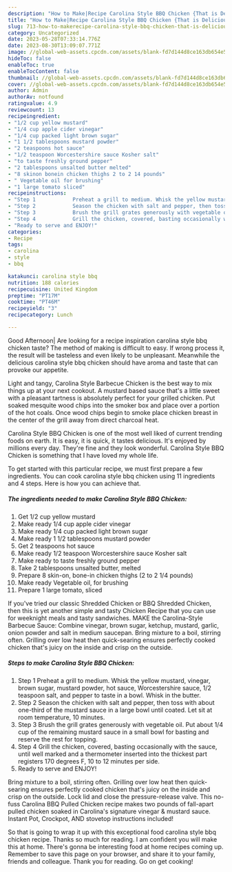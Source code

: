 ```yaml
---
description: "How to Make|Recipe Carolina Style BBQ Chicken {That is Delicious"
title: "How to Make|Recipe Carolina Style BBQ Chicken {That is Delicious"
slug: 713-how-to-makerecipe-carolina-style-bbq-chicken-that-is-delicious
category: Uncategorized
date: 2023-05-28T07:33:14.776Z
date: 2023-08-30T13:09:07.771Z
image: //global-web-assets.cpcdn.com/assets/blank-fd7d144d8ce163db654e5a02c40b08a2775adb7897d16e4062681dc7e1b2800f.png
hideToc: false
enableToc: true
enableTocContent: false
thumbnail: //global-web-assets.cpcdn.com/assets/blank-fd7d144d8ce163db654e5a02c40b08a2775adb7897d16e4062681dc7e1b2800f.png
cover: //global-web-assets.cpcdn.com/assets/blank-fd7d144d8ce163db654e5a02c40b08a2775adb7897d16e4062681dc7e1b2800f.png
author: Admin
authorAv: notfound
ratingvalue: 4.9
reviewcount: 13
recipeingredient:
- "1/2 cup yellow mustard"
- "1/4 cup apple cider vinegar"
- "1/4 cup packed light brown sugar"
- "1 1/2 tablespoons mustard powder"
- "2 teaspoons hot sauce"
- "1/2 teaspoon Worcestershire sauce Kosher salt"
- "to taste freshly ground pepper"
- "2 tablespoons unsalted butter melted"
- "8 skinon bonein chicken thighs 2 to 2 14 pounds"
- " Vegetable oil for brushing"
- "1 large tomato sliced"
recipeinstructions:
- "Step 1            Preheat a grill to medium. Whisk the yellow mustard, vinegar, brown sugar, mustard powder, hot sauce, Worcestershire sauce, 1/2 teaspoon salt, and pepper to taste in a bowl. Whisk in the butter."
- "Step 2            Season the chicken with salt and pepper, then toss with about one-third of the mustard sauce in a large bowl until coated. Let sit at room temperature, 10 minutes."
- "Step 3            Brush the grill grates generously with vegetable oil. Put about 1/4 cup of the remaining mustard sauce in a small bowl for basting and reserve the rest for topping."
- "Step 4            Grill the chicken, covered, basting occasionally with the sauce, until well marked and a thermometer inserted into the thickest part registers 170 degrees F, 10 to 12 minutes per side."
- "Ready to serve and ENJOY!"
categories:
- Recipe
tags:
- carolina
- style
- bbq

katakunci: carolina style bbq 
nutrition: 188 calories
recipecuisine: United Kingdom
preptime: "PT17M"
cooktime: "PT46M"
recipeyield: "3"
recipecategory: Lunch

---
```



Good Afternoon| Are looking for a recipe inspiration carolina style bbq chicken taste? The method of making is difficult to easy. If wrong process it, the result will be tasteless and even likely to be unpleasant. Meanwhile the delicious carolina style bbq chicken should have aroma and taste that can provoke our appetite.





Light and tangy, Carolina Style Barbecue Chicken is the best way to mix things up at your next cookout. A mustard based sauce that&#39;s a little sweet with a pleasant tartness is absolutely perfect for your grilled chicken. Put soaked mesquite wood chips into the smoker box and place over a portion of the hot coals. Once wood chips begin to smoke place chicken breast in the center of the grill away from direct charcoal heat.

Carolina Style BBQ Chicken is one of the most well liked of current trending foods on earth. It is easy, it is quick, it tastes delicious. It's enjoyed by millions every day. They're fine and they look wonderful. Carolina Style BBQ Chicken is something that I have loved my whole life.


To get started with this particular recipe, we must first prepare a few ingredients. You can cook carolina style bbq chicken using 11 ingredients and 4 steps. Here is how you can achieve that.

<!--inarticleads1-->

##### The ingredients needed to make Carolina Style BBQ Chicken:

1. Get 1/2 cup yellow mustard
1. Make ready 1/4 cup apple cider vinegar
1. Make ready 1/4 cup packed light brown sugar
1. Make ready 1 1/2 tablespoons mustard powder
1. Get 2 teaspoons hot sauce
1. Make ready 1/2 teaspoon Worcestershire sauce Kosher salt
1. Make ready to taste freshly ground pepper
1. Take 2 tablespoons unsalted butter, melted
1. Prepare 8 skin-on, bone-in chicken thighs (2 to 2 1/4 pounds)
1. Make ready  Vegetable oil, for brushing
1. Prepare 1 large tomato, sliced


If you&#39;ve tried our classic Shredded Chicken or BBQ Shredded Chicken, then this is yet another simple and tasty Chicken Recipe that you can use for weeknight meals and tasty sandwiches. MAKE the Carolina-Style Barbecue Sauce: Combine vinegar, brown sugar, ketchup, mustard, garlic, onion powder and salt in medium saucepan. Bring mixture to a boil, stirring often. Grilling over low heat then quick-searing ensures perfectly cooked chicken that&#39;s juicy on the inside and crisp on the outside. 

<!--inarticleads2-->

##### Steps to make Carolina Style BBQ Chicken:

1. Step 1            Preheat a grill to medium. Whisk the yellow mustard, vinegar, brown sugar, mustard powder, hot sauce, Worcestershire sauce, 1/2 teaspoon salt, and pepper to taste in a bowl. Whisk in the butter.
1. Step 2            Season the chicken with salt and pepper, then toss with about one-third of the mustard sauce in a large bowl until coated. Let sit at room temperature, 10 minutes.
1. Step 3            Brush the grill grates generously with vegetable oil. Put about 1/4 cup of the remaining mustard sauce in a small bowl for basting and reserve the rest for topping.
1. Step 4            Grill the chicken, covered, basting occasionally with the sauce, until well marked and a thermometer inserted into the thickest part registers 170 degrees F, 10 to 12 minutes per side.
1. Ready to serve and ENJOY!

Bring mixture to a boil, stirring often. Grilling over low heat then quick-searing ensures perfectly cooked chicken that&#39;s juicy on the inside and crisp on the outside. Lock lid and close the pressure-release valve. This no-fuss Carolina BBQ Pulled Chicken recipe makes two pounds of fall-apart pulled chicken soaked in Carolina&#39;s signature vinegar &amp; mustard sauce. Instant Pot, Crockpot, AND stovetop instructions included! 

So that is going to wrap it up with this exceptional food carolina style bbq chicken recipe. Thanks so much for reading. I am confident you will make this at home. There's gonna be interesting food at home recipes coming up. Remember to save this page on your browser, and share it to your family, friends and colleague. Thank you for reading. Go on get cooking!
